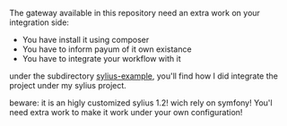 The gateway available in this repository need an extra work on your integration side:

 - You have install it using composer
 - You have to inform payum of it own existance
 - You have to integrate your workflow with it

under the subdirectory [sylius-example](./sylius-example), you'll find how I did integrate the project under my sylius project.

beware: it is an higly customized sylius 1.2! wich rely on symfony!
You'l need extra work to make it work under your own configuration!

